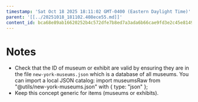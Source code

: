 ```yaml
---
timestamp: 'Sat Oct 18 2025 18:11:02 GMT-0400 (Eastern Daylight Time)'
parent: '[[../20251018_181102.408ece55.md]]'
content_id: bca68e89ab16620252b4c572dfe7b8ed7a3ada6b66cae9fd3e2c45e81496c234
---
```


# Notes

* Check that the ID of museum or exhibit are valid by ensuring they are in the file `new-york-museums.json` which is a database of all museums. You can import a local JSON catalog: import museumsRaw from "@utils/new-york-museums.json" with { type: "json" };
* Keep this concept generic for items (museums or exhibits).
